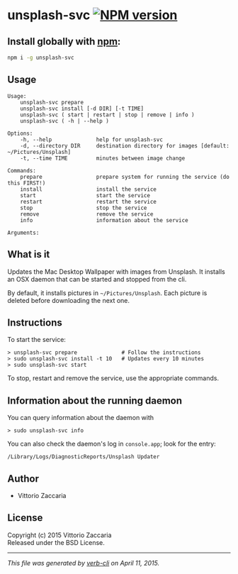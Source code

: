 # unsplash-svc [![NPM version](https://badge.fury.io/js/unsplash-svc.svg)](http://badge.fury.io/js/unsplash-svc)


## Install globally with [npm](npmjs.org):

```bash
npm i -g unsplash-svc
```

## Usage

```
Usage:
    unsplash-svc prepare
    unsplash-svc install [-d DIR] [-t TIME]
    unsplash-svc ( start | restart | stop | remove | info )
    unsplash-svc ( -h | --help )

Options:
    -h, --help              help for unsplash-svc
    -d, --directory DIR     destination directory for images [default: ~/Pictures/Unsplash]
    -t, --time TIME         minutes between image change

Commands:
    prepare                 prepare system for running the service (do this FIRST!)
    install                 install the service
    start                   start the service
    restart                 restart the service
    stop                    stop the service
    remove                  remove the service
    info                    information about the service

Arguments:

```

What is it
----------

Updates the Mac Desktop Wallpaper with images from Unsplash. It installs
an OSX daemon that can be started and stopped from the cli.

By default, it installs pictures in `~/Pictures/Unsplash`. Each picture
is deleted before downloading the next one.

Instructions
------------

To start the service:

    > unsplash-svc prepare              # Follow the instructions
    > sudo unsplash-svc install -t 10   # Updates every 10 minutes
    > sudo unsplash-svc start

To stop, restart and remove the service, use the appropriate commands.

Information about the running daemon
------------------------------------

You can query information about the daemon with

    > sudo unsplash-svc info

You can also check the daemon's log in `console.app`; look for the
entry:

    /Library/Logs/DiagnosticReports/Unsplash Updater


## Author

* Vittorio Zaccaria

## License
Copyright (c) 2015 Vittorio Zaccaria  
Released under the BSD License.

***

_This file was generated by [verb-cli](https://github.com/assemble/verb-cli) on April 11, 2015._
